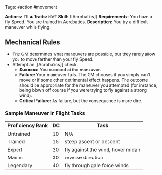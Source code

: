 Tags: #action #movement

**Actions:** [1] ⬥
**Traits:** `MOVE` 
**Skill:** [[Acrobatics]]
**Requirements:** You have a fly Speed. You are trained in Acrobatics.
**Description:** You try a difficult maneuver while flying.
## Mechanical Rules

- The GM determines what maneuvers are possible, but they rarely allow you to move farther than your fly Speed.
- Attempt an [[Acrobatics]] check. 
	- **Success:** You succeed at the maneuver. 
	- **Failure:** Your maneuver fails. The GM chooses if you simply can't move or if some other detrimental effect happens. The outcome should be appropriate for the maneuver you attempted (for instance, being blown off course if you were trying to fly against a strong wind).  
	- **Critical Failure:** As failure, but the consequence is more dire.

### Sample Maneuver in Flight Tasks

| **Proficiency Rank** | **DC** | Task                               |
| -------------------- | ------ | ---------------------------------- |
| Untrained            | 10     | N/A                                |
| Trained              | 15     | steep ascent or descent            |
| Expert               | 20     | fly against the wind, hover midair |
| Master               | 30     | reverse direction                  |
| Legendary            | 40     | fly through gale force winds       |

